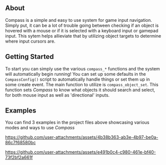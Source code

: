 ## About
Compass is a simple and easy to use system for game input navigation. Simply put, it can be a lot of trouble going between checking if an object is 
hovered with a mouse or if it is selected with a keyboard input or gamepad input. This sytem helps allieviate that by utilizing object targets to determine
where input cursors are.

## Getting Started
To start you can simply use the various `compass_*` functions and the system will automatically begin running! You can set up some defaults in the 
`CompassConfig()` script to automatically handle things or set them up in some create event. The main function to utilize is `compass_object_set`.
This function sets *Compass* to know what objects it should search and select, for both mouse input as well as 'directional' inputs. 

## Examples
You can find 3 examples in the project files above showcasing various modes and ways to use *Compass*


https://github.com/user-attachments/assets/4b38b363-ab3e-4b97-be0a-86c7f68580bc

https://github.com/user-attachments/assets/e491b0c4-c980-461e-bf40-73f2bf2a661f

